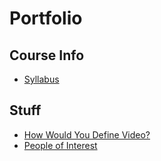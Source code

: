 # Portfolio

## Course Info
* [Syllabus](https://worreaud000.github.io/digitalvideo/syllabus)

## Stuff
* [How Would You Define Video?](https://worreaud000.github.io/digitalvideo/whatisvideo)
* [People of Interest](https://worreaud000.github.io/digitalvideo/peopleofinterest)
